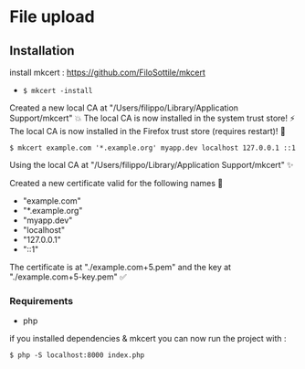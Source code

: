 # File upload

## Installation

install mkcert : https://github.com/FiloSottile/mkcert

- `$ mkcert -install`

Created a new local CA at "/Users/filippo/Library/Application Support/mkcert" 💥
The local CA is now installed in the system trust store! ⚡️
The local CA is now installed in the Firefox trust store (requires restart)! 🦊

`$ mkcert example.com '*.example.org' myapp.dev localhost 127.0.0.1 ::1`

Using the local CA at "/Users/filippo/Library/Application Support/mkcert" ✨

Created a new certificate valid for the following names 📜
 - "example.com"
 - "*.example.org"
 - "myapp.dev"
 - "localhost"
 - "127.0.0.1"
 - "::1"

The certificate is at "./example.com+5.pem" and the key at "./example.com+5-key.pem" ✅

### Requirements
* php

if you installed dependencies & mkcert you can now run the project with : 

`$ php -S localhost:8000 index.php`
